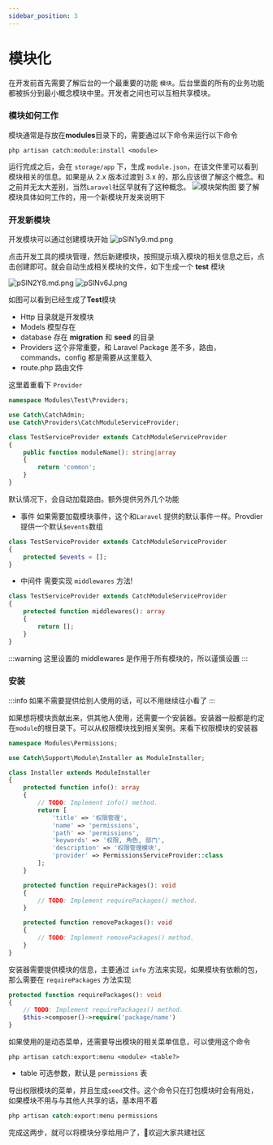 ```yaml
---
sidebar_position: 3
---
```


# 模块化
在开发前首先需要了解后台的一个最重要的功能 `模块`。后台里面的所有的业务功能都被拆分到最小概念模块中里。开发者之间也可以互相共享模块。

### 模块如何工作
模块通常是存放在**modules**目录下的，需要通过以下命令来运行以下命令
```shell
php artisan catch:module:install <module>
```
运行完成之后，会在 `storage/app` 下，生成 `module.json`，在该文件里可以看到模块相关的信息。如果是从 2.x 版本过渡到 3.x 的，那么应该很了解这个概念。和之前并无太大差别，当然`Laravel`社区早就有了这种概念。
![模块架构图](https://z3.ax1x.com/2021/04/26/gSrLz6.png)
要了解模块具体如何工作的，用一个新模块开发来说明下

### 开发新模块
开发模块可以通过创建模块开始
![pSlN1y9.md.png](https://s1.ax1x.com/2023/01/16/pSlN1y9.md.png)

点击开发工具的模块管理，然后新建模块，按照提示填入模块的相关信息之后，点击创建即可。就会自动生成相关模块的文件，如下生成一个 **test** 模块

![pSlN2Y8.md.png](https://s1.ax1x.com/2023/01/16/pSlN2Y8.md.png)
![pSlNv6J.png](https://s1.ax1x.com/2023/01/16/pSlNv6J.png)

如图可以看到已经生成了**Test**模块
- Http 目录就是开发模块
- Models 模型存在
- database 存在 **migration** 和 **seed** 的目录
- Providers 这个非常重要，和 Laravel Package 差不多，路由，commands，config 都是需要从这里载入
- route.php 路由文件

这里着重看下 `Provider`

```php
namespace Modules\Test\Providers;

use Catch\CatchAdmin;
use Catch\Providers\CatchModuleServiceProvider;

class TestServiceProvider extends CatchModuleServiceProvider
{
    public function moduleName(): string|array
    {
        return 'common';
    }
}
```
默认情况下，会自动加载路由。额外提供另外几个功能
- 事件 如果需要加载模块事件，这个和`Laravel` 提供的默认事件一样。Provdier 提供一个默认`$events`数组
```php
class TestServiceProvider extends CatchModuleServiceProvider
{
    protected $events = [];
}
```

- 中间件 需要实现 `middlewares` 方法!
```php
class TestServiceProvider extends CatchModuleServiceProvider
{
    protected function middlewares(): array
    {
        return [];
    }
}
```
:::warning
这里设置的 middlewares 是作用于所有模块的，所以谨慎设置
:::

### 安装
:::info
如果不需要提供给别人使用的话，可以不用继续往小看了
:::

如果想将模块贡献出来，供其他人使用，还需要一个安装器。安装器一般都是约定在`module`的根目录下。可以从权限模块找到相关案例。来看下权限模块的安装器
```php
namespace Modules\Permissions;

use Catch\Support\Module\Installer as ModuleInstaller;

class Installer extends ModuleInstaller
{
    protected function info(): array
    {
        // TODO: Implement info() method.
        return [
            'title' => '权限管理',
            'name' => 'permissions',
            'path' => 'permissions',
            'keywords' => '权限, 角色, 部门',
            'description' => '权限管理模块',
            'provider' => PermissionsServiceProvider::class
        ];
    }

    protected function requirePackages(): void
    {
        // TODO: Implement requirePackages() method.
    }

    protected function removePackages(): void
    {
        // TODO: Implement removePackages() method.
    }
}
```
安装器需要提供模块的信息，主要通过 `info` 方法来实现，如果模块有依赖的包，那么需要在 `requirePackages` 方法实现
```php
protected function requirePackages(): void
{
    // TODO: Implement requirePackages() method.
    $this->composer()->require('package/name')
}
```
如果使用的是动态菜单，还需要导出模块的相关菜单信息，可以使用这个命令
```shell
php artisan catch:export:menu <module> <table?>
```
- table 可选参数，默认是 `permissions` 表

导出权限模块的菜单，并且生成`seed`文件。这个命令只在打包模块时会有用处，如果模块不用与与其他人共享的话，基本用不着
```php 
php artisan catch:export:menu permissions
```
完成这两步，就可以将模块分享给用户了，👏欢迎大家共建社区